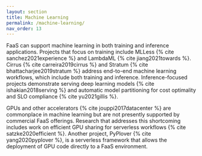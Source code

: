 ```yaml
---
layout: section
title: Machine Learning
permalink: /machine-learning/
nav_order: 13
---
```


FaaS can support machine learning in both training and inference applications.
Projects that focus on training include MLLess {% cite sanchez2021experience %} and LambdaML {% cite jiang2021towards %}.
Cirrus {% cite carreira2019cirrus %} and Stratum {% cite bhattacharjee2019stratum %} address end-to-end machine learning workflows, which include both training and inference.
Inference-focused projects demonstrate serving deep learning models {% cite ishakian2018serving %} and automatic model partitioning for cost optimality and SLO compliance {% cite yu2021gillis %}.

GPUs and other accelerators {% cite jouppi2017datacenter %} are commonplace in machine learning but are not presently supported by commercial FaaS offerings.
Research that addresses this shortcoming includes work on efficient GPU sharing for serverless workflows {% cite satzke2020efficient %}.
Another project, PyPlover {% cite yang2020pyplover %}, is a serverless framework that allows the deployment of GPU code directly to a FaaS environment.
